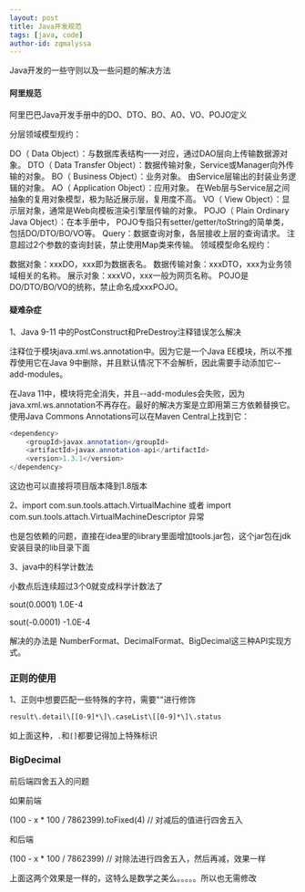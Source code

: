 ```yaml
---
layout: post
title: Java开发规范
tags: [java, code]
author-id: zqmalyssa
---
```


Java开发的一些守则以及一些问题的解决方法

#### 阿里规范

阿里巴巴Java开发手册中的DO、DTO、BO、AO、VO、POJO定义

分层领域模型规约：

DO（ Data Object）：与数据库表结构一一对应，通过DAO层向上传输数据源对象。
DTO（ Data Transfer Object）：数据传输对象，Service或Manager向外传输的对象。
BO（ Business Object）：业务对象。 由Service层输出的封装业务逻辑的对象。
AO（ Application Object）：应用对象。 在Web层与Service层之间抽象的复用对象模型，极为贴近展示层，复用度不高。
VO（ View Object）：显示层对象，通常是Web向模板渲染引擎层传输的对象。
POJO（ Plain Ordinary Java Object）：在本手册中， POJO专指只有setter/getter/toString的简单类，包括DO/DTO/BO/VO等。
Query：数据查询对象，各层接收上层的查询请求。 注意超过2个参数的查询封装，禁止使用Map类来传输。
领域模型命名规约：

数据对象：xxxDO，xxx即为数据表名。
数据传输对象：xxxDTO，xxx为业务领域相关的名称。
展示对象：xxxVO，xxx一般为网页名称。
POJO是DO/DTO/BO/VO的统称，禁止命名成xxxPOJO。

#### 疑难杂症

1、Java 9-11 中的PostConstruct和PreDestroy注释错误怎么解决

注释位于模块java.xml.ws.annotation中。因为它是一个Java EE模块，所以不推荐使用它在Java 9中删除，并且默认情况下不会解析，因此需要手动添加它--add-modules。

在Java 11中，模块将完全消失，并且--add-modules会失败，因为java.xml.ws.annotation不再存在。最好的解决方案是立即用第三方依赖替换它。使用Java Commons Annotations可以在Maven Central上找到它：

```java
<dependency>
    <groupId>javax.annotation</groupId>
    <artifactId>javax.annotation-api</artifactId>
    <version>1.3.1</version>
</dependency>
```

这边也可以直接将项目版本降到1.8版本

2、import com.sun.tools.attach.VirtualMachine 或者 import com.sun.tools.attach.VirtualMachineDescriptor 异常

也是包依赖的问题，直接在idea里的library里面增加tools.jar包，这个jar包在jdk安装目录的lib目录下面

3、java中的科学计数法

小数点后连续超过3个0就变成科学计数法了

sout(0.0001)   1.0E-4

sout(-0.0001)  -1.0E-4

解决的办法是 NumberFormat、DecimalFormat、BigDecimal这三种API实现方式。

### 正则的使用

1、正则中想要匹配一些特殊的字符，需要"\"进行修饰

```html
result\.detail\[[0-9]*\]\.caseList\[[0-9]*\]\.status
```
如上面这种，`.`和`[]`都要记得加上特殊标识

### BigDecimal

前后端四舍五入的问题


如果前端

(100 - x * 100 / 7862399).toFixed(4) // 对减后的值进行四舍五入

和后端

(100 - x * 100 / 7862399)  // 对除法进行四舍五入，然后再减，效果一样

上面这两个效果是一样的，这特么是数学之美么。。。。。所以也无需修改
